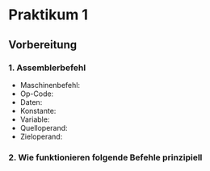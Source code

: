 # Praktikum 1

## Vorbereitung

### 1. Assemblerbefehl
- Maschinenbefehl:
- Op-Code:
- Daten:
- Konstante:
- Variable:
- Quelloperand:
- Zieloperand:

### 2. Wie funktionieren folgende Befehle prinzipiell